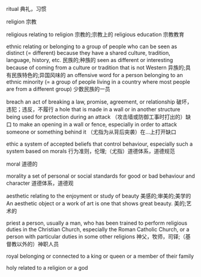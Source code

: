 ritual
典礼，习惯

religion
宗教

religious
relating to religion
宗教的;宗教上的
religious education
宗教教育

ethnic
relating or belonging to a group of people who can be seen as distinct (= different) because they have a shared culture, tradition, language, history, etc.
民族的;种族的
seen as different or interesting because of coming from a culture or tradition that is not Western
异族的;具有民族特色的;异国风味的
an offensive word for a person belonging to an ethnic minority (= a group of people living in a country where most people are from a different group)
少数民族的一员


breach
an act of breaking a law, promise, agreement, or relationship
破坏，违犯；违反，不履行
a hole that is made in a wall or in another structure being used for protection during an attack
（攻击墙或防御工事时打出的）缺口
to make an opening in a wall or fence, especially in order to attack someone or something behind it
（尤指为从背后突袭）在…上打开缺口

ethic
a system of accepted beliefs that control behaviour, especially such a system based on morals
行为准则，伦理;（尤指）道德体系，道德规范

moral
道德的

morality
a set of personal or social standards for good or bad behaviour and character
道德体系，道德观

aesthetic
relating to the enjoyment or study of beauty
美感的;审美的;美学的
An aesthetic object or a work of art is one that shows great beauty.
美的;艺术的

priest
a person, usually a man, who has been trained to perform religious duties in the Christian Church, especially the Roman Catholic Church, or a person with particular duties in some other religions
神父，牧师，司铎;（基督教以外的）神职人员

royal
belonging or connected to a king or queen or a member of their family

holy
related to a religion or a god